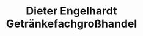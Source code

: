 ---
title: "Dieter Engelhardt Getränkefachgroßhandel"
url: /bremen/dieter-engelhardt-getraenkefachgrosshandel/
shop: Getränke
---